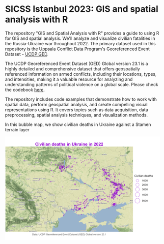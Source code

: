 # SICSS Istanbul 2023: GIS and spatial analysis with R

The repository "GIS and Spatial Analysis with R" provides a guide to using R for GIS and spatial analysis. We'll analyze and visualize civilian fatalities in the Russia-Ukraine war throughout 2022. The primary dataset used in this repository is the Uppsala Conflict Data Program's Georeferenced Event Dataset - [UCDP GED](https://ucdp.uu.se/downloads/index.html#ged_global).

The UCDP Georeferenced Event Dataset (GED) Global version 23.1 is a highly detailed and comprehensive dataset that offers geospatially referenced information on armed conflicts, including their locations, types, and intensities, making it a valuable resource for analyzing and understanding patterns of political violence on a global scale. Please check the codebook [here](https://ucdp.uu.se/downloads/ged/ged231.pdf).

The repository includes code examples that demonstrate how to work with spatial data, perform geospatial analysis, and create compelling visual representations using R. It covers topics such as data acquisition, data preprocessing, spatial analysis techniques, and visualization methods.

In this bubble map, we show civilian deaths in Ukraine against a Stamen terrain layer

![alt text](https://github.com/milos-agathon/sicss-gis-with-r/blob/main/plot/map-1.png?raw=true)

